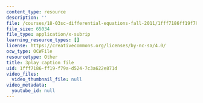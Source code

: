 ```yaml
---
content_type: resource
description: ''
file: /courses/18-03sc-differential-equations-fall-2011/1fff7186ff19f79ad5247c3a622e871d_LbKKzMag5Rc.srt
file_size: 65034
file_type: application/x-subrip
learning_resource_types: []
license: https://creativecommons.org/licenses/by-nc-sa/4.0/
ocw_type: OCWFile
resourcetype: Other
title: 3play caption file
uid: 1fff7186-ff19-f79a-d524-7c3a622e871d
video_files:
  video_thumbnail_file: null
video_metadata:
  youtube_id: null
---
```

